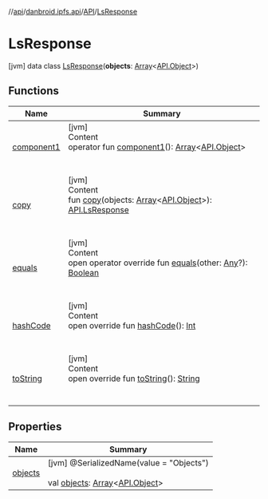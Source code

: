 //[api](../../../index.md)/[danbroid.ipfs.api](../../index.md)/[API](../index.md)/[LsResponse](index.md)



# LsResponse  
 [jvm] data class [LsResponse](index.md)(**objects**: [Array](https://kotlinlang.org/api/latest/jvm/stdlib/kotlin/-array/index.html)<[API.Object](../-object/index.md)>)   


## Functions  
  
|  Name|  Summary| 
|---|---|
| [component1](component1.md)| [jvm]  <br>Content  <br>operator fun [component1](component1.md)(): [Array](https://kotlinlang.org/api/latest/jvm/stdlib/kotlin/-array/index.html)<[API.Object](../-object/index.md)>  <br><br><br>
| [copy](copy.md)| [jvm]  <br>Content  <br>fun [copy](copy.md)(objects: [Array](https://kotlinlang.org/api/latest/jvm/stdlib/kotlin/-array/index.html)<[API.Object](../-object/index.md)>): [API.LsResponse](index.md)  <br><br><br>
| [equals](../../../danbroid.ipfs.api.okhttp/-ok-http-call-executor/-companion/index.md#kotlin/Any/equals/#kotlin.Any?/PointingToDeclaration/)| [jvm]  <br>Content  <br>open operator override fun [equals](../../../danbroid.ipfs.api.okhttp/-ok-http-call-executor/-companion/index.md#kotlin/Any/equals/#kotlin.Any?/PointingToDeclaration/)(other: [Any](https://kotlinlang.org/api/latest/jvm/stdlib/kotlin/-any/index.html)?): [Boolean](https://kotlinlang.org/api/latest/jvm/stdlib/kotlin/-boolean/index.html)  <br><br><br>
| [hashCode](../../../danbroid.ipfs.api.okhttp/-ok-http-call-executor/-companion/index.md#kotlin/Any/hashCode/#/PointingToDeclaration/)| [jvm]  <br>Content  <br>open override fun [hashCode](../../../danbroid.ipfs.api.okhttp/-ok-http-call-executor/-companion/index.md#kotlin/Any/hashCode/#/PointingToDeclaration/)(): [Int](https://kotlinlang.org/api/latest/jvm/stdlib/kotlin/-int/index.html)  <br><br><br>
| [toString](../../../danbroid.ipfs.api.okhttp/-ok-http-call-executor/-companion/index.md#kotlin/Any/toString/#/PointingToDeclaration/)| [jvm]  <br>Content  <br>open override fun [toString](../../../danbroid.ipfs.api.okhttp/-ok-http-call-executor/-companion/index.md#kotlin/Any/toString/#/PointingToDeclaration/)(): [String](https://kotlinlang.org/api/latest/jvm/stdlib/kotlin/-string/index.html)  <br><br><br>


## Properties  
  
|  Name|  Summary| 
|---|---|
| [objects](index.md#danbroid.ipfs.api/API.LsResponse/objects/#/PointingToDeclaration/)|  [jvm] @SerializedName(value = "Objects")  <br>  <br>val [objects](index.md#danbroid.ipfs.api/API.LsResponse/objects/#/PointingToDeclaration/): [Array](https://kotlinlang.org/api/latest/jvm/stdlib/kotlin/-array/index.html)<[API.Object](../-object/index.md)>   <br>

